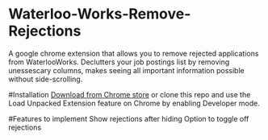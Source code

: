 # Waterloo-Works-Remove-Rejections
A google chrome extension that allows you to remove rejected applications from WaterlooWorks.
Declutters your job postings list by removing unessescary columns, makes seeing all important information possible without side-scrolling.

#Installation
[Download from Chrome store](https://chrome.google.com/webstore/detail/waterloo-works-rejects-re/jeckfepeipjilfgdpcgoicacmnendfkk)
or clone this repo and use the Load Unpacked Extension feature on Chrome by enabling Developer mode.

#Features to implement
Show rejections after hiding
Option to toggle off rejections
